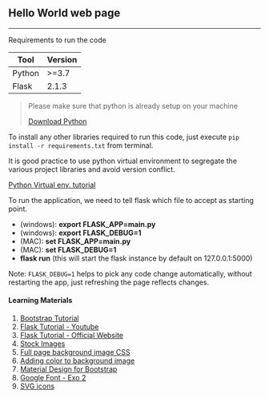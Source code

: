 ## Hello World web page

---

Requirements to run the code

| Tool   | Version |
|--------|---------|
| Python | \>=3.7  |
| Flask  | 2.1.3   |

> Please make sure that python is already setup on your machine
> 
> [Download Python](https://www.python.org/)

To install any other libraries required to run this code, just execute `pip install -r requirements.txt` from terminal.

It is good practice to use python virtual environment to segregate the various project libraries and avoid version conflict.

[Python Virtual env. tutorial](https://docs.python.org/3/tutorial/venv.html)

To run the application, we need to tell flask which file to accept as starting point.

- (windows): **export FLASK_APP=main.py**
- (windows): **export FLASK_DEBUG=1**
- (MAC): **set FLASK_APP=main.py** 
- (MAC): **set FLASK_DEBUG=1**
- **flask run** (this will start the flask instance by default on 127.0.0.1:5000)

Note: `FLASK_DEBUG=1` helps to pick any code change automatically, without restarting the app, just refreshing the page reflects changes.

#### Learning Materials
1. [Bootstrap Tutorial](https://www.tutorialrepublic.com/twitter-bootstrap-tutorial/bootstrap-tables.php)
2. [Flask Tutorial - Youtube](https://www.youtube.com/watch?v=Z1RJmh_OqeA&t=239s&ab_channel=freeCodeCamp.org)
3. [Flask Tutorial - Official Website](https://flask.palletsprojects.com/en/2.1.x/tutorial/)
4. [Stock Images](https://unsplash.com/s/photos/coding)
5. [Full page background image CSS](https://css-tricks.com/perfect-full-page-background-image/)
6. [Adding color to background image](https://www.delftstack.com/howto/css/darken-background-image-css/#:~:text=size%3A%20cover%3B%20%7D-,Use%20the%20background%2Dblend%2Dmode%20Property%20to%20Darken%20Background%20Image,blending%20mode%20of%20the%20background.)
7. [Material Design for Bootstrap](https://mdbootstrap.com/docs/standard/navigation/footer/)
8. [Google Font - Exo 2](https://fonts.google.com/specimen/Exo+2?query=exo)
9. [SVG icons](https://www.svgrepo.com/svg/249746/coding-code)